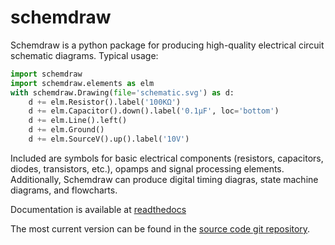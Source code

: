 # schemdraw

Schemdraw is a python package for producing high-quality electrical circuit schematic diagrams. Typical usage:

```python
import schemdraw
import schemdraw.elements as elm
with schemdraw.Drawing(file='schematic.svg') as d:
    d += elm.Resistor().label('100KΩ')
    d += elm.Capacitor().down().label('0.1μF', loc='bottom')
    d += elm.Line().left()
    d += elm.Ground()
    d += elm.SourceV().up().label('10V')
```

Included are symbols for basic electrical components (resistors, capacitors, diodes, transistors, etc.), opamps and signal processing elements. Additionally, Schemdraw can produce digital timing diagras, state machine diagrams, and flowcharts.

Documentation is available at [readthedocs](https://schemdraw.readthedocs.io)

The most current version can be found in the [source code git repository](https://github.com/cdelker/schemdraw).
